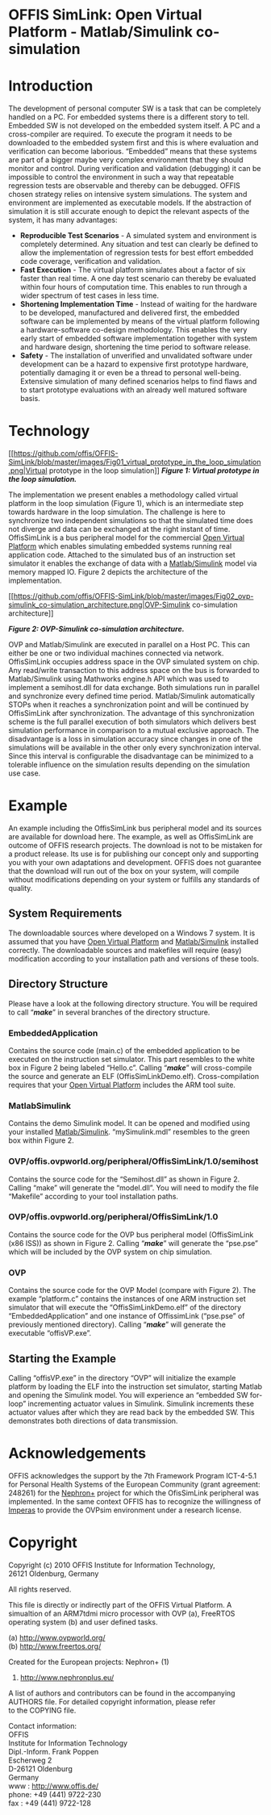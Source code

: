 # OFFIS SimLink: Open Virtual Platform - Matlab/Simulink co-simulation

# Introduction

The development of personal computer SW is a task that can be completely handled on a PC. For embedded systems there is a different story to tell. Embedded SW is not developed on the embedded system itself. A PC and a cross-compiler are required. To execute the program it needs to be downloaded to the embedded system first and this is where evaluation and verification can become laborious. “Embedded” means that these systems are part of a bigger maybe very complex environment that they should monitor and control. During verification and validation (debugging) it can be impossible to control the environment in such a way that repeatable regression tests are observable and thereby can be debugged. OFFIS chosen strategy relies on intensive system simulations. The system and environment are implemented as executable models. If the abstraction of simulation it is still accurate enough to depict the relevant aspects of the system, it has many advantages:

* **Reproducible Test Scenarios** - A simulated system and environment is completely determined. Any situation and test can clearly be defined to allow the implementation of regression tests for best effort embedded code coverage, verification and validation.
* **Fast Execution** - The virtual platform simulates about a factor of six faster than real time. A one day test scenario can thereby be evaluated within four hours of computation time. This enables to run through a wider spectrum of test cases in less time.
* **Shortening Implementation Time** - Instead of waiting for the hardware to be developed, manufactured and delivered first, the embedded software can be implemented by means of the virtual platform following a hardware-software co-design methodology. This enables the very early start of embedded software implementation together with system and hardware design, shortening the time period to software release.
* **Safety** - The installation of unverified and unvalidated software under development can be a hazard to expensive first prototype hardware, potentially damaging it or even be a thread to personal well-being. Extensive simulation of many defined scenarios helps to find flaws and to start prototype evaluations with an already well matured software basis.

# Technology

[[https://github.com/offis/OFFIS-SimLink/blob/master/images/Fig01_virtual_prototype_in_the_loop_simulation.png|Virtual prototype in the loop simulation]]
_**Figure 1: Virtual prototype in the loop simulation.**_

The implementation we present enables a methodology called virtual platform in the loop simulation (Figure 1), which is an intermediate step towards hardware in the loop simulation. The challenge is here to synchronize two independent simulations so that the simulated time does not diverge and data can be exchanged at the right instant of time. OffisSimLink is a bus peripheral model for the commercial [Open Virtual Platform](https://www.ovpworld.org/) which enables simulating embedded systems running real application code. Attached to the simulated bus of an instruction set simulator it enables the exchange of data with a [Matlab/Simulink](https://de.mathworks.com/) model via memory mapped IO. Figure 2 depicts the architecture of the implementation.

[[https://github.com/offis/OFFIS-SimLink/blob/master/images/Fig02_ovp-simulink_co-simulation_architecture.png|OVP-Simulink co-simulation architecture]]

_**Figure 2: OVP-Simulink co-simulation architecture.**_

OVP and Matlab/Simulink are executed in parallel on a Host PC. This can either be one or two individual machines connected via network. OffisSimLink occupies address space in the OVP simulated system on chip. Any read/write transaction to this address space on the bus is forwarded to Matlab/Simulink using Mathworks engine.h API which was used to implement a semihost.dll for data exchange. Both simulations run in parallel and synchronize every defined time period. Matlab/Simulink automatically STOPs when it reaches a synchronization point and will be continued by OffisSimLink after synchronization. The advantage of this synchronization scheme is the full parallel execution of both simulators which delivers best simulation performance in comparison to a mutual exclusive approach. The disadvantage is a loss in simulation accuracy since changes in one of the simulations will be available in the other only every synchronization interval. Since this interval is configurable the disadvantage can be minimized to a tolerable influence on the simulation results depending on the simulation use case.

# Example

An example including the OffisSimLink bus peripheral model and its sources are available for download here. The example, as well as OffisSimLink are outcome of OFFIS research projects. The download is not to be mistaken for a product release. Its use is for publishing our concept only and supporting you with your own adaptations and development. OFFIS does not guarantee that the download will run out of the box on your system, will compile without modifications depending on your system or fulfills any standards of quality.

## System Requirements

The downloadable sources where developed on a Windows 7 system. It is assumed that you have [Open Virtual Platform](https://www.ovpworld.org/) and [Matlab/Simulink](https://de.mathworks.com/) installed correctly. The downloadable sources and makefiles will require (easy) modification according to your installation path and versions of these tools.

## Directory Structure

Please have a look at the following directory structure. You will be required to call “_**make**_” in several branches of the directory structure.

### EmbeddedApplication

Contains the source code (main.c) of the embedded application to be executed on the instruction set simulator. This part resembles to the white box in Figure 2 being labeled “Hello.c”. Calling “_**make**_” will cross-compile the source and generate an ELF (OffisSimLinkDemo.elf). Cross-compilation requires that your [Open Virtual Platform](https://www.ovpworld.org/) includes the ARM tool suite.

### MatlabSimulink

Contains the demo Simulink model. It can be opened and modified using your installed [Matlab/Simulink](https://de.mathworks.com/). “mySimulink.mdl” resembles to the green box within Figure 2.

### OVP/offis.ovpworld.org/peripheral/OffisSimLink/1.0/semihost

Contains the source code for the “Semihost.dll” as shown in Figure 2. Calling “make” will generate the “model.dll”. You will need to modify the file “Makefile” according to your tool installation paths.

### OVP/offis.ovpworld.org/peripheral/OffisSimLink/1.0

Contains the source code for the OVP bus peripheral model (OffisSimLink (x86 ISS)) as shown in Figure 2. Calling “_**make**_” will generate the “pse.pse” which will be included by the OVP system on chip simulation.

### OVP

Contains the source code for the OVP Model (compare with Figure 2). The example “platform.c” contains the instances of one ARM instruction set simulator that will execute the “OffisSimLinkDemo.elf” of the directory “EmbeddedApplication” and one instance of OffissimLink (“pse.pse” of previously mentioned directory). Calling “_**make**_” will generate the executable “offisVP.exe”.

## Starting the Example

Calling “offisVP.exe” in the directory “OVP” will initialize the example platform by loading the ELF into the instruction set simulator, starting Matlab and opening the Simulink model. You will experience an “embedded SW for-loop” incrementing actuator values in Simulink. Simulink increments these actuator values after which they are read back by the embedded SW. This demonstrates both directions of data transmission.

# Acknowledgements

OFFIS acknowledges the support by the 7th Framework Program ICT-4-5.1 for Personal Health Systems of the European Community (grant agreement: 248261) for the [Nephron+](https://nephronplus.eu/) project for which the OfisSimLink peripheral was implemented. In the same context OFFIS has to recognize the willingness of [Imperas](https://www.imperas.com) to provide the OVPsim environment under a research license.

# Copyright

Copyright (c) 2010     OFFIS Institute for Information Technology,     
                       26121 Oldenburg, Germany                        
                                                                       
All rights reserved.                                                   
                                                                       
This file is directly or indirectly part of the OFFIS Virtual Platform.
A simualtion of an ARM7tdmi micro processor with OVP (a), FreeRTOS     
operating system (b) and user defined tasks.                           
                                                                       
(a) http://www.ovpworld.org/                                           
(b) http://www.freertos.org/                                           
                                                                       
Created for the European projects: Nephron+ (1)                        
                                                                       
1) http://www.nephronplus.eu/                                          
                                                                       
A list of authors and contributors can be found in the accompanying    
AUTHORS file.  For detailed copyright information, please refer        
to the COPYING file.                                                   
                                                                       
Contact information:                                                   
 OFFIS                                                                 
   Institute for Information Technology                                
 Dipl.-Inform. Frank Poppen                                            
   Escherweg 2                                                         
   D-26121 Oldenburg                                                   
   Germany                                                             
 www  : http://www.offis.de/                                           
 phone: +49 (441) 9722-230                                             
 fax  : +49 (441) 9722-128      
